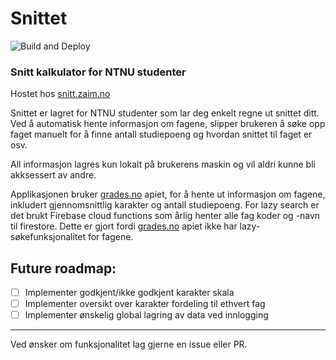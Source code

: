 # Snittet
![Build and Deploy](https://github.com/Zenjjim/Snittet/workflows/Build%20and%20Deploy/badge.svg?branch=master)
### Snitt kalkulator for NTNU studenter
Hostet hos [snitt.zaim.no](https://snitt.zaim.no)

Snittet er lagret for NTNU studenter som lar deg enkelt regne ut snittet ditt. Ved å automatisk hente informasjon om fagene, slipper brukeren å søke opp faget manuelt for å finne antall studiepoeng og hvordan snittet til faget er osv. 

All informasjon lagres kun lokalt på brukerens maskin og vil aldri kunne bli akksessert av andre. 

Applikasjonen bruker [grades.no](https://grades.no) apiet, for å hente ut informasjon om fagene, inkludert gjennomsnittlig karakter og antall studiepoeng.
For lazy search er det brukt Firebase cloud functions som årlig henter alle fag koder og -navn til firestore. Dette er gjort fordi [grades.no](https://grades.no) apiet ikke har lazy-søkefunksjonalitet for fagene. 

## Future roadmap:
- [ ] Implementer godkjent/ikke godkjent karakter skala
- [ ] Implementer oversikt over karakter fordeling til ethvert fag
- [ ] Implementer ønskelig global lagring av data ved innlogging

---
Ved ønsker om funksjonalitet lag gjerne en issue eller PR. 
